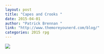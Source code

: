 ```yaml
---
layout: post
title: "Capes and Crooks "
date: 2015-04-01
author: "Patrick Brennan "
link: "http://www.themoreyounerd.com/blog/"
categories: 2015 rpg
---
```

![]({{site.url}}/2015images/CapesandCrooks.jpg)
